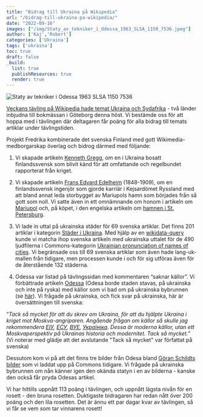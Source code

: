 ```yaml
---
title: "Bidrag till Ukraina på Wikipedia"
url: "/bidrag-till-ukraina-pa-wikipedia/"
date: "2022-09-16"
images: ["/img/Staty_av_tekniker_i_Odessa_1963_SLSA_1150_7536.jpeg"]
author: ['Kaj','Robert']
categories: ['Ukraina']
tags: ['ukraina']
toc: true
draft: false
_build:
  list: true
  publishResources: true
  render: true
---
```


![Staty av tekniker i Odessa 1963 SLSA 1150 7536](/img/Staty_av_tekniker_i_Odessa_1963_SLSA_1150_7536.jpeg)


[Veckans tävling på Wikipedia hade temat Ukraina och Sydafrika](https://sv.wikipedia.org/wiki/Wikipedia:Veckans_t%C3%A4vling/Ukrika) - två länder inbjudna till bokmässan i Göteborg denna höst. Vi bestämde oss för att hoppa med i tävlingen där deltagaren får poäng för alla bidrag till temats artiklar under tävlingstiden.

Projekt Fredrika kombinerade det svenska Finland med gott Wikimedia-medborgarskap överlag och bidrog därmed med följande:

1) Vi skapade artikeln [Kenneth Gregg](https://sv.wikipedia.org/wiki/Kenneth_Gregg), om en i Ukraina bosatt finlandssvensk som blivit känd för att omfattande och regelbundet rapporterat från kriget.

2) Vi skapade artikeln [Frans Edvard Edelheim](https://sv.wikipedia.org/wiki/Frans_Edvard_Edelheim) (1848-1909), om en finlandssvensk ingenjör som gjorde karriär i Kejsardömet Ryssland med att bland annat leda storbygget av Mariupols hamn som börjades från så gott som noll. Vi satte även in ett omnämnande om honom i artikeln om [Mariupol](https://sv.wikipedia.org/wiki/Mariupol) och, på köpet, i den engelska artikeln om [hamnen i St. Petersburg](https://en.wikipedia.org/wiki/Great_Port_of_Saint_Petersburg).

3) Vi lade in uttal på ukrainska städer för 69 svenska artiklar. Det finns 201 artiklar i kategorin [Städer i Ukraina](https://sv.wikipedia.org/wiki/Kategori:St%C3%A4der_i_Ukraina). Med hjälp av en [wikidata-query](https://w.wiki/5i6w) kunde vi matcha ihop svenska artikeln med ukrainska uttalet för de 490 ljudfilerna i Commons-kategorin [Ukrainian pronunciation of names of cities](https://commons.wikimedia.org/wiki/Category:Ukrainian_pronunciation_of_names_of_cities). Vi begränsade oss till 69 svenska artiklar som även hade lang-uk-mallen från tidigare, men processen kunde i och för sig utföras även för de återstående 132 städerna. 

4) Odessa var listad på tävlingssidan med kommentaren “saknar källor”. Vi förbättrade artikeln [Odessa](https://sv.wikipedia.org/wiki/Odessa) (Odesa borde staden stavas, på ukrainska och inte på ryska) med källor som vi bad om på ukrainska bybrunnen (se [här](https://uk.wikipedia.org/wiki/%D0%92%D1%96%D0%BA%D1%96%D0%BF%D0%B5%D0%B4%D1%96%D1%8F:%D0%9A%D0%BD%D0%B0%D0%B9%D0%BF%D0%B0_(%D0%B4%D0%BE%D0%BF%D0%BE%D0%BC%D0%BE%D0%B3%D0%B0)#%D0%9E%D0%BD%D0%BB%D0%B0%D0%B9%D0%BD_%D0%B5%D0%BD%D1%86%D0%B8%D0%BA%D0%BB%D0%BE%D0%BF%D0%B5%D0%B4%D1%96%D1%8F_%D0%BB%D1%8E%D0%B4%D0%B5%D0%B9_%D1%96_%D0%BC%D1%96%D1%81%D1%86%D1%8C)). Vi frågade på ukrainska, och fick svar på ukrainska, här är översättningen till svenska:

“_Tack så mycket för att du skrev om Ukraina, för att du hjälpte Ukraina i kriget mot Moskva-angriparen. Angående frågan om källor så skulle jag rekommendera [ЕІУ](http://resource.history.org.ua/cgi-bin/eiu/history.exe?C21COM=F&I21DBN=EIU&P21DBN=EIU), [ЕСУ](https://esu.com.ua/), [ВУЕ](https://vue.gov.ua/%D0%93%D0%BE%D0%BB%D0%BE%D0%B2%D0%BD%D0%B0_%D1%81%D1%82%D0%BE%D1%80%D1%96%D0%BD%D0%BA%D0%B0), [](http://irbis-nbuv.gov.ua/cgi-bin/ua/elib.exe?C21COM=F&I21DBN=NAV&P21DBN=UKRLIB)[Україніка](http://irbis-nbuv.gov.ua/cgi-bin/ua/elib.exe?C21COM=F&I21DBN=NAV&P21DBN=UKRLIB). Dessa är moderna källor, utan ett Moskvaperspektiv på Ukrainas historia och modernitet. Tack så mycket._” (Vi noterar med glädje att det avslutande "Tack så mycket" var författat på svenska)

Dessutom kom vi på att det finns tre bilder från Odesa bland [Göran Schildts bilder](https://commons.wikimedia.org/wiki/Category:G%C3%B6ran_Schildt%27s_archive) som vi laddat upp på Commons tidigare. Vi frågade på ukrainska bybrunnen om nån känner igen den okända statyn i en av bilderna - kanske den också får pryda Odesas artikel. 

Vi har hittills uppnått 113 poäng i tävlingen, och uppnått lägsta nivån för en rosett - den bruna rosetten. Duktigaste bidragaren har redan nått över 200 poäng och den lila rosetten. Det är ännu ett par dagar kvar av tävlingen, så vi får se vem som tar vinnarens rosett! 
